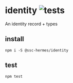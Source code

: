 # identity ![tests](https://github.com/ssc-hermes/identity/actions/workflows/nodejs.yml/badge.svg)

An identity record + types

## install
```
npm i -S @ssc-hermes/identity
```

## test
```
npm test
```
